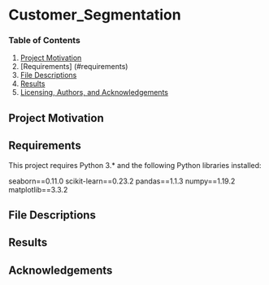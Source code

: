# Customer_Segmentation

### Table of Contents

1. [Project Motivation](#motivation)
2. [Requirements] (#requirements)
3. [File Descriptions](#files)
4. [Results](#results)
5. [Licensing, Authors, and Acknowledgements](#licensing)

## Project Motivation<a name="motivation"></a>

## Requirements <a name="requirements"></a>

This project requires Python 3.* and the following Python libraries installed:

seaborn==0.11.0
scikit-learn==0.23.2
pandas==1.1.3
numpy==1.19.2
matplotlib==3.3.2

## File Descriptions

## Results

## Acknowledgements
